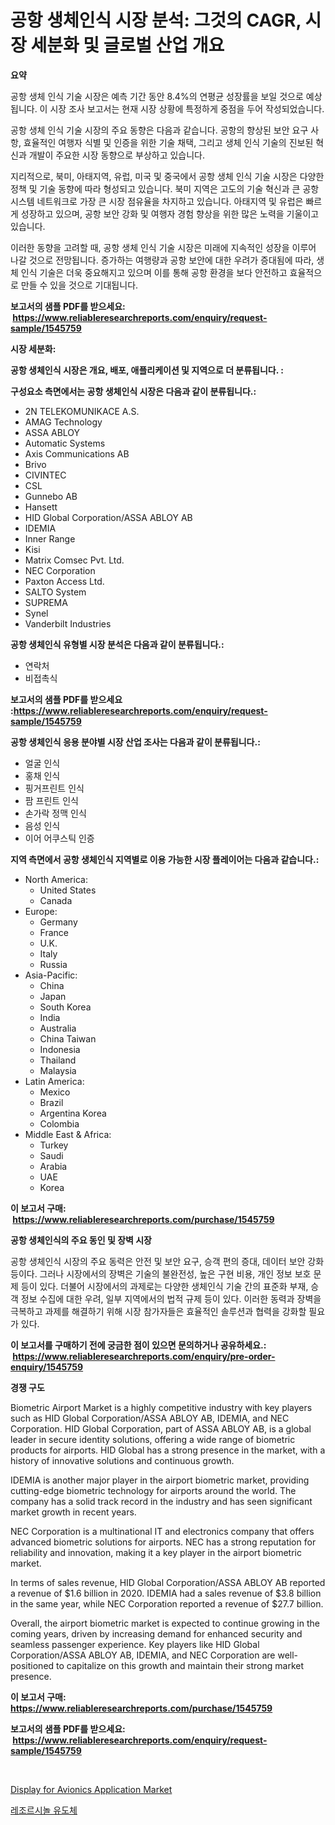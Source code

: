 <p><h1>공항 생체인식 시장 분석: 그것의 CAGR, 시장 세분화 및 글로벌 산업 개요</h1></p><p><strong>요약</strong></p>
<p><p>공항 생체 인식 기술 시장은 예측 기간 동안 8.4%의 연평균 성장률을 보일 것으로 예상됩니다. 이 시장 조사 보고서는 현재 시장 상황에 특정하게 중점을 두어 작성되었습니다.</p><p>공항 생체 인식 기술 시장의 주요 동향은 다음과 같습니다. 공항의 향상된 보안 요구 사항, 효율적인 여행자 식별 및 인증을 위한 기술 채택, 그리고 생체 인식 기술의 진보된 혁신과 개발이 주요한 시장 동향으로 부상하고 있습니다.</p><p>지리적으로, 북미, 아태지역, 유럽, 미국 및 중국에서 공항 생체 인식 기술 시장은 다양한 정책 및 기술 동향에 따라 형성되고 있습니다. 북미 지역은 고도의 기술 혁신과 큰 공항 시스템 네트워크로 가장 큰 시장 점유율을 차지하고 있습니다. 아태지역 및 유럽은 빠르게 성장하고 있으며, 공항 보안 강화 및 여행자 경험 향상을 위한 많은 노력을 기울이고 있습니다. </p><p>이러한 동향을 고려할 때, 공항 생체 인식 기술 시장은 미래에 지속적인 성장을 이루어 나갈 것으로 전망됩니다. 증가하는 여행량과 공항 보안에 대한 우려가 증대됨에 따라, 생체 인식 기술은 더욱 중요해지고 있으며 이를 통해 공항 환경을 보다 안전하고 효율적으로 만들 수 있을 것으로 기대됩니다.</p></p>
<p><strong>보고서의 샘플 PDF를 받으세요: &nbsp;<a href="https://www.reliableresearchreports.com/enquiry/request-sample/1545759">https://www.reliableresearchreports.com/enquiry/request-sample/1545759</a></strong></p>
<p><strong>시장 세분화:</strong></p>
<p><strong> 공항 생체인식 시장은 개요, 배포, 애플리케이션 및 지역으로 더 분류됩니다. :</strong></p>
<p><strong>구성요소 측면에서는 공항 생체인식 시장은 다음과 같이 분류됩니다.:</strong></p>
<p><ul><li>2N TELEKOMUNIKACE A.S.</li><li>AMAG Technology</li><li>ASSA ABLOY</li><li>Automatic Systems</li><li>Axis Communications AB</li><li>Brivo</li><li>CIVINTEC</li><li>CSL</li><li>Gunnebo AB</li><li>Hansett</li><li>HID Global Corporation/ASSA ABLOY AB</li><li>IDEMIA</li><li>Inner Range</li><li>Kisi</li><li>Matrix Comsec Pvt. Ltd.</li><li>NEC Corporation</li><li>Paxton Access Ltd.</li><li>SALTO System</li><li>SUPREMA</li><li>Synel</li><li>Vanderbilt Industries</li></ul></p>
<p><strong> 공항 생체인식 유형별 시장 분석은 다음과 같이 분류됩니다.:</strong></p>
<p><ul><li>연락처</li><li>비접촉식</li></ul></p>
<p><strong>보고서의 샘플 PDF를 받으세요 :<a href="https://www.reliableresearchreports.com/enquiry/request-sample/1545759">https://www.reliableresearchreports.com/enquiry/request-sample/1545759</a></strong></p>
<p><strong> 공항 생체인식 응용 분야별 시장 산업 조사는 다음과 같이 분류됩니다.:</strong></p>
<p><ul><li>얼굴 인식</li><li>홍채 인식</li><li>핑거프린트 인식</li><li>팜 프린트 인식</li><li>손가락 정맥 인식</li><li>음성 인식</li><li>이어 어쿠스틱 인증</li></ul></p>
<p><strong>지역 측면에서 공항 생체인식 지역별로 이용 가능한 시장 플레이어는 다음과 같습니다.:</strong></p>
<p><ul>
    <li>
        North America:
        <ul>
            <li>United States</li>
            <li>Canada</li>
        </ul>
    </li>
    <li>
        Europe:
        <ul>
            <li>Germany</li>
            <li>France</li>
            <li>U.K.</li>
            <li>Italy</li>
            <li>Russia</li>
        </ul>
    </li>
    <li>
        Asia-Pacific:
        <ul>
            <li>China</li>
            <li>Japan</li>
            <li>South Korea</li>
            <li>India</li>
            <li>Australia</li>
            <li>China Taiwan</li>
            <li>Indonesia</li>
            <li>Thailand</li>
            <li>Malaysia</li>
        </ul>
    </li>
    <li>
        Latin America:
        <ul>
            <li>Mexico</li>
            <li>Brazil</li>
            <li>Argentina Korea</li>
            <li>Colombia</li>
        </ul>
    </li>
    <li>
        Middle East & Africa:
        <ul>
            <li>Turkey</li>
            <li>Saudi</li>
            <li>Arabia</li>
            <li>UAE</li>
            <li>Korea</li>
        </ul>
    </li>
    </ul></p>
<p><strong>이 보고서 구매: &nbsp;<a href="https://www.reliableresearchreports.com/purchase/1545759">https://www.reliableresearchreports.com/purchase/1545759</a></strong></p>
<p><strong>공항 생체인식의 주요 동인 및 장벽 시장</strong></p>
<p><p>공항 생체인식 시장의 주요 동력은 안전 및 보안 요구, 승객 편의 증대, 데이터 보안 강화 등이다. 그러나 시장에서의 장벽은 기술의 불완전성, 높은 구현 비용, 개인 정보 보호 문제 등이 있다. 더불어 시장에서의 과제로는 다양한 생체인식 기술 간의 표준화 부재, 승객 정보 수집에 대한 우려, 일부 지역에서의 법적 규제 등이 있다. 이러한 동력과 장벽을 극복하고 과제를 해결하기 위해 시장 참가자들은 효율적인 솔루션과 협력을 강화할 필요가 있다.</p></p>
<p><strong>이 보고서를 구매하기 전에 궁금한 점이 있으면 문의하거나 공유하세요.: &nbsp;<a href="https://www.reliableresearchreports.com/enquiry/pre-order-enquiry/1545759">https://www.reliableresearchreports.com/enquiry/pre-order-enquiry/1545759</a></strong></p>
<p><strong>경쟁 구도</strong></p>
<p><p>Biometric Airport Market is a highly competitive industry with key players such as HID Global Corporation/ASSA ABLOY AB, IDEMIA, and NEC Corporation. HID Global Corporation, part of ASSA ABLOY AB, is a global leader in secure identity solutions, offering a wide range of biometric products for airports. HID Global has a strong presence in the market, with a history of innovative solutions and continuous growth.</p><p>IDEMIA is another major player in the airport biometric market, providing cutting-edge biometric technology for airports around the world. The company has a solid track record in the industry and has seen significant market growth in recent years.</p><p>NEC Corporation is a multinational IT and electronics company that offers advanced biometric solutions for airports. NEC has a strong reputation for reliability and innovation, making it a key player in the airport biometric market.</p><p>In terms of sales revenue, HID Global Corporation/ASSA ABLOY AB reported a revenue of $1.6 billion in 2020. IDEMIA had a sales revenue of $3.8 billion in the same year, while NEC Corporation reported a revenue of $27.7 billion.</p><p>Overall, the airport biometric market is expected to continue growing in the coming years, driven by increasing demand for enhanced security and seamless passenger experience. Key players like HID Global Corporation/ASSA ABLOY AB, IDEMIA, and NEC Corporation are well-positioned to capitalize on this growth and maintain their strong market presence.</p></p>
<p><strong>이 보고서 구매: &nbsp; <a href="https://www.reliableresearchreports.com/purchase/1545759">https://www.reliableresearchreports.com/purchase/1545759</a></strong></p>
<p><strong>보고서의 샘플 PDF를 받으세요: &nbsp;<a href="https://www.reliableresearchreports.com/enquiry/request-sample/1545759">https://www.reliableresearchreports.com/enquiry/request-sample/1545759</a></strong><strong></strong></p>
<p>&nbsp;</p>
<p><p><a href="https://github.com/PeterParrish5/Market-Research-Report-List-4/blob/main/display-for-avionics-application-market.md">Display for Avionics Application Market</a></p><p><a href="https://github.com/trmesnao7959541/Market-Research-Report-List-1/blob/main/313327613135.md">레조르시놀 유도체</a></p></p>
